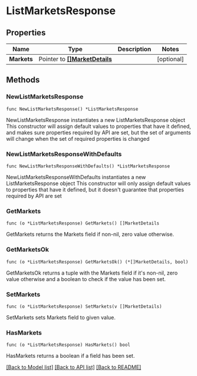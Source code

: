 # ListMarketsResponse

## Properties

Name | Type | Description | Notes
------------ | ------------- | ------------- | -------------
**Markets** | Pointer to [**[]MarketDetails**](MarketDetails.md) |  | [optional] 

## Methods

### NewListMarketsResponse

`func NewListMarketsResponse() *ListMarketsResponse`

NewListMarketsResponse instantiates a new ListMarketsResponse object
This constructor will assign default values to properties that have it defined,
and makes sure properties required by API are set, but the set of arguments
will change when the set of required properties is changed

### NewListMarketsResponseWithDefaults

`func NewListMarketsResponseWithDefaults() *ListMarketsResponse`

NewListMarketsResponseWithDefaults instantiates a new ListMarketsResponse object
This constructor will only assign default values to properties that have it defined,
but it doesn't guarantee that properties required by API are set

### GetMarkets

`func (o *ListMarketsResponse) GetMarkets() []MarketDetails`

GetMarkets returns the Markets field if non-nil, zero value otherwise.

### GetMarketsOk

`func (o *ListMarketsResponse) GetMarketsOk() (*[]MarketDetails, bool)`

GetMarketsOk returns a tuple with the Markets field if it's non-nil, zero value otherwise
and a boolean to check if the value has been set.

### SetMarkets

`func (o *ListMarketsResponse) SetMarkets(v []MarketDetails)`

SetMarkets sets Markets field to given value.

### HasMarkets

`func (o *ListMarketsResponse) HasMarkets() bool`

HasMarkets returns a boolean if a field has been set.


[[Back to Model list]](../README.md#documentation-for-models) [[Back to API list]](../README.md#documentation-for-api-endpoints) [[Back to README]](../README.md)


